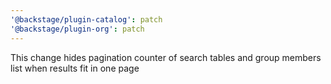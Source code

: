 ```yaml
---
'@backstage/plugin-catalog': patch
'@backstage/plugin-org': patch
---
```


This change hides pagination counter of search tables and group members list when results fit in one page

